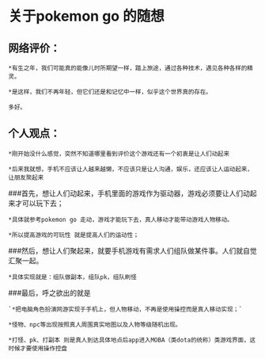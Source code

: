 关于pokemon go 的随想
=======

网络评价：
-----
	*有生之年，我们可能真的能像儿时所期望一样，踏上旅途，通过各种技术，遇见各种各样的精灵。
		
	*是这样，我们不再年轻，但它们还是和记忆中一样，似乎这个世界真的存在。
		
	多好。
		
个人观点：
-----
	*刚开始没什么感觉，突然不知道哪里看到评价这个游戏还有一个初衷是让人们动起来
	
	*后来我就想，手机不应该让人越来越懒，不应该只是让人沟通，娱乐，还应该让人运动起来，让朋友聚起来
	
	
###首先，想让人们动起来，手机里面的游戏作为驱动器，游戏必须要让人们动起来才可以玩下去；
	
	*具体就参考pokemon go 走动，游戏才能玩下去，真人移动才能带动游戏人物移动。
	
	*所以提高游戏的可玩性 就是提高人们的运动性；
	
###然后，想让人们聚起来，就要手机游戏有需求人们组队做某件事。人们就自觉汇聚一起。
	
	*具体实现就是：组队做副本，组队pk，组队刷怪
	
###最后，呼之欲出的就是
	
	
	`*把电脑角色扮演网游实现于手机上，但人物移动，不再是使用操控而是真人移动实现；`

	*怪物、npc等出现按照真人周围真实地图以及人物等级随机出现。
	
	*打怪、pk、打副本 则是真人到达具体地点后app进入MOBA（类dota的统称）类游戏界面，这时候才要使用操作控盘
	
	
